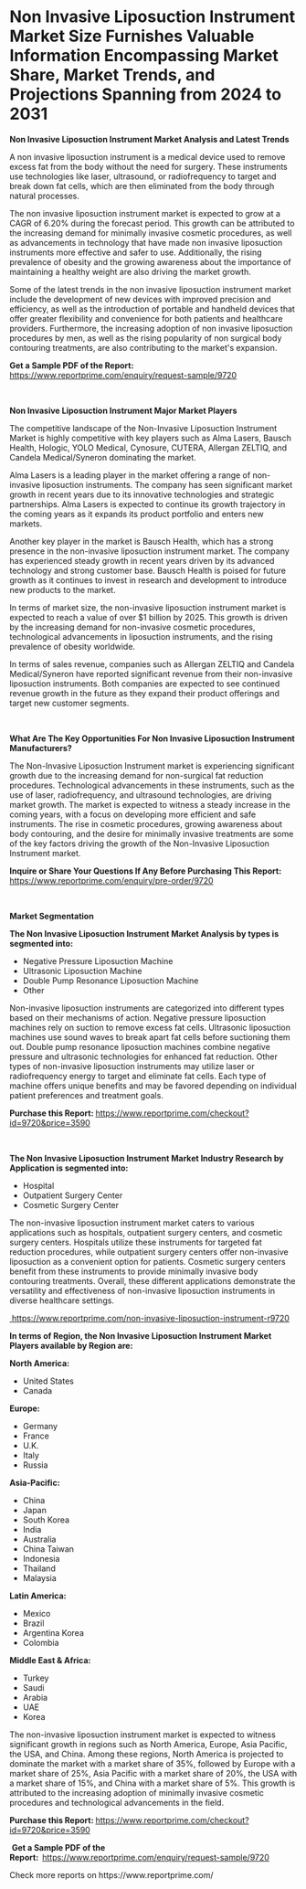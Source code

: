 <p><h1>Non Invasive Liposuction Instrument Market Size Furnishes Valuable Information Encompassing Market Share, Market Trends, and Projections Spanning from 2024 to 2031</h1></p><p><strong>Non Invasive Liposuction Instrument Market Analysis and Latest Trends</strong></p>
<p><p>A non invasive liposuction instrument is a medical device used to remove excess fat from the body without the need for surgery. These instruments use technologies like laser, ultrasound, or radiofrequency to target and break down fat cells, which are then eliminated from the body through natural processes.</p><p>The non invasive liposuction instrument market is expected to grow at a CAGR of 6.20% during the forecast period. This growth can be attributed to the increasing demand for minimally invasive cosmetic procedures, as well as advancements in technology that have made non invasive liposuction instruments more effective and safer to use. Additionally, the rising prevalence of obesity and the growing awareness about the importance of maintaining a healthy weight are also driving the market growth.</p><p>Some of the latest trends in the non invasive liposuction instrument market include the development of new devices with improved precision and efficiency, as well as the introduction of portable and handheld devices that offer greater flexibility and convenience for both patients and healthcare providers. Furthermore, the increasing adoption of non invasive liposuction procedures by men, as well as the rising popularity of non surgical body contouring treatments, are also contributing to the market's expansion.</p></p>
<p><strong>Get a Sample PDF of the Report:&nbsp;</strong> <a href="https://www.reportprime.com/enquiry/request-sample/9720">https://www.reportprime.com/enquiry/request-sample/9720</a></p>
<p>&nbsp;</p>
<p><strong>Non Invasive Liposuction Instrument Major Market Players</strong></p>
<p><p>The competitive landscape of the Non-Invasive Liposuction Instrument Market is highly competitive with key players such as Alma Lasers, Bausch Health, Hologic, YOLO Medical, Cynosure, CUTERA, Allergan ZELTIQ, and Candela Medical/Syneron dominating the market.</p><p>Alma Lasers is a leading player in the market offering a range of non-invasive liposuction instruments. The company has seen significant market growth in recent years due to its innovative technologies and strategic partnerships. Alma Lasers is expected to continue its growth trajectory in the coming years as it expands its product portfolio and enters new markets.</p><p>Another key player in the market is Bausch Health, which has a strong presence in the non-invasive liposuction instrument market. The company has experienced steady growth in recent years driven by its advanced technology and strong customer base. Bausch Health is poised for future growth as it continues to invest in research and development to introduce new products to the market.</p><p>In terms of market size, the non-invasive liposuction instrument market is expected to reach a value of over $1 billion by 2025. This growth is driven by the increasing demand for non-invasive cosmetic procedures, technological advancements in liposuction instruments, and the rising prevalence of obesity worldwide.</p><p>In terms of sales revenue, companies such as Allergan ZELTIQ and Candela Medical/Syneron have reported significant revenue from their non-invasive liposuction instruments. Both companies are expected to see continued revenue growth in the future as they expand their product offerings and target new customer segments.</p></p>
<p>&nbsp;</p>
<p><strong>What Are The Key Opportunities For Non Invasive Liposuction Instrument Manufacturers?</strong></p>
<p><p>The Non-Invasive Liposuction Instrument market is experiencing significant growth due to the increasing demand for non-surgical fat reduction procedures. Technological advancements in these instruments, such as the use of laser, radiofrequency, and ultrasound technologies, are driving market growth. The market is expected to witness a steady increase in the coming years, with a focus on developing more efficient and safe instruments. The rise in cosmetic procedures, growing awareness about body contouring, and the desire for minimally invasive treatments are some of the key factors driving the growth of the Non-Invasive Liposuction Instrument market.</p></p>
<p><strong>Inquire or Share Your Questions If Any Before Purchasing This Report:</strong> <a href="https://www.reportprime.com/enquiry/pre-order/9720">https://www.reportprime.com/enquiry/pre-order/9720</a></p>
<p>&nbsp;</p>
<p><strong>Market Segmentation</strong></p>
<p><strong>The Non Invasive Liposuction Instrument Market Analysis by types is segmented into:</strong></p>
<p><ul><li>Negative Pressure Liposuction Machine</li><li>Ultrasonic Liposuction Machine</li><li>Double Pump Resonance Liposuction Machine</li><li>Other</li></ul></p>
<p><p>Non-invasive liposuction instruments are categorized into different types based on their mechanisms of action. Negative pressure liposuction machines rely on suction to remove excess fat cells. Ultrasonic liposuction machines use sound waves to break apart fat cells before suctioning them out. Double pump resonance liposuction machines combine negative pressure and ultrasonic technologies for enhanced fat reduction. Other types of non-invasive liposuction instruments may utilize laser or radiofrequency energy to target and eliminate fat cells. Each type of machine offers unique benefits and may be favored depending on individual patient preferences and treatment goals.</p></p>
<p><strong>Purchase this Report:&nbsp;</strong><a href="https://www.reportprime.com/checkout?id=9720&price=3590">https://www.reportprime.com/checkout?id=9720&price=3590</a></p>
<p>&nbsp;</p>
<p><strong>The Non Invasive Liposuction Instrument Market Industry Research by Application is segmented into:</strong></p>
<p><ul><li>Hospital</li><li>Outpatient Surgery Center</li><li>Cosmetic Surgery Center</li></ul></p>
<p><p>The non-invasive liposuction instrument market caters to various applications such as hospitals, outpatient surgery centers, and cosmetic surgery centers. Hospitals utilize these instruments for targeted fat reduction procedures, while outpatient surgery centers offer non-invasive liposuction as a convenient option for patients. Cosmetic surgery centers benefit from these instruments to provide minimally invasive body contouring treatments. Overall, these different applications demonstrate the versatility and effectiveness of non-invasive liposuction instruments in diverse healthcare settings.</p></p>
<p><a href="https://www.reportprime.com/non-invasive-liposuction-instrument-r9720">&nbsp;https://www.reportprime.com/non-invasive-liposuction-instrument-r9720</a></p>
<p><strong>In terms of Region, the Non Invasive Liposuction Instrument Market Players available by Region are:</strong></p>
<p>
    <p> <strong> North America: </strong>
        <ul>
            <li>United States</li>
            <li>Canada</li>
        </ul>
        </p> 
    <p> <strong> Europe: </strong>
        <ul>
            <li>Germany</li>
            <li>France</li>
            <li>U.K.</li>
            <li>Italy</li>
            <li>Russia</li>
        </ul>
        </p> 
    <p> <strong> Asia-Pacific: </strong>
        <ul>
            <li>China</li>
            <li>Japan</li>
            <li>South Korea</li>
            <li>India</li>
            <li>Australia</li>
            <li>China Taiwan</li>
            <li>Indonesia</li>
            <li>Thailand</li>
            <li>Malaysia</li>
        </ul>
        </p> 
    <p> <strong> Latin America: </strong>
        <ul>
            <li>Mexico</li>
            <li>Brazil</li>
            <li>Argentina Korea</li>
            <li>Colombia</li>
        </ul>
        </p> 
    <p> <strong> Middle East & Africa: </strong>
        <ul>
            <li>Turkey</li>
            <li>Saudi</li>
            <li>Arabia</li>
            <li>UAE</li>
            <li>Korea</li>
        </ul>
    </p>
    </p>
<p><p>The non-invasive liposuction instrument market is expected to witness significant growth in regions such as North America, Europe, Asia Pacific, the USA, and China. Among these regions, North America is projected to dominate the market with a market share of 35%, followed by Europe with a market share of 25%, Asia Pacific with a market share of 20%, the USA with a market share of 15%, and China with a market share of 5%. This growth is attributed to the increasing adoption of minimally invasive cosmetic procedures and technological advancements in the field.</p></p>
<p><strong>Purchase this Report: </strong><a href="https://www.reportprime.com/checkout?id=9720&price=3590">https://www.reportprime.com/checkout?id=9720&price=3590</a></p>
<p>&nbsp;<strong>Get a Sample PDF of the Report:&nbsp;&nbsp;</strong><a href="https://www.reportprime.com/enquiry/request-sample/9720">https://www.reportprime.com/enquiry/request-sample/9720</a></p>
<p><strong></strong></p>
<p>Check more reports on https://www.reportprime.com/</p>